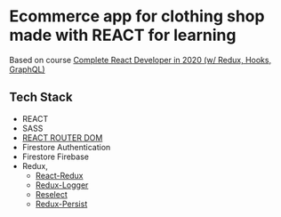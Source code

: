 # Ecommerce app for clothing shop made with REACT for learning

Based on course [Complete React Developer in 2020 (w/ Redux, Hooks, GraphQL)](https://www.udemy.com/course/complete-react-developer-zero-to-mastery/)

## Tech Stack

- REACT
- SASS
- [REACT ROUTER DOM](https://www.npmjs.com/package/react-router-dom)
- Firestore Authentication
- Firestore Firebase
- Redux,
  - [React-Redux](https://github.com/reduxjs/react-redux)
  - [Redux-Logger](https://github.com/LogRocket/redux-logger)
  - [Reselect](https://github.com/reduxjs/reselect)
  - [Redux-Persist](https://github.com/rt2zz/redux-persist#readme)
